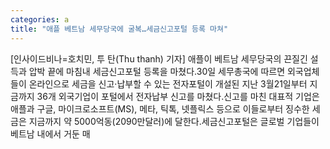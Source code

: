 ```yaml
---
categories: a
title: "애플 베트남 세무당국에 굴복…세금신고포털 등록 마쳐"
---
```

[인사이드비나=호치민, 투 탄(Thu thanh) 기자] 애플이 베트남 세무당국의 끈질긴 설득과 압박 끝에 마침내 세금신고포털 등록을 마쳤다.30일 세무총국에 따르면 외국업체들이 온라인으로 세금을 신고·납부할 수 있는 전자포털이 개설된 지난 3월21일부터 지금까지 36개 외국기업이 포털에서 전자납부 신고를 마쳤다.신고를 마친 대표적 기업은 애플과 구글, 마이크로소프트(MS), 메타, 틱톡, 넷플릭스 등으로 이들로부터 징수한 세금은 지금까지 약 5000억동(2090만달러)에 달한다.세금신고포털은 글로벌 기업들이 베트남 내에서 거둔 매